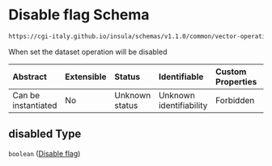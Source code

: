 # Disable flag Schema

```txt
https://cgi-italy.github.io/insula/schemas/v1.1.0/common/vector-operations-config.schema.json#/$defs/operationCommonProperties/properties/disabled
```

When set the dataset operation will be disabled

| Abstract            | Extensible | Status         | Identifiable            | Custom Properties | Additional Properties | Access Restrictions | Defined In                                                                                                           |
| :------------------ | :--------- | :------------- | :---------------------- | :---------------- | :-------------------- | :------------------ | :------------------------------------------------------------------------------------------------------------------- |
| Can be instantiated | No         | Unknown status | Unknown identifiability | Forbidden         | Allowed               | none                | [vector-operations-config.schema.json\*](schemas/common/vector-operations-config.schema.json) |

## disabled Type

`boolean` ([Disable flag](vector-operations-config-defs-dataset-operation-configuration-properties-disable-flag.md))
